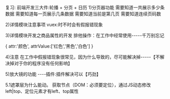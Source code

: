 复习:
前端开发三大件:轮播 + 分页 + 日历
1)分页器功能
需要知道一共展示多少条数据
需要知道每一页展示几条数据
需要知道当前是第几页
需要知道连续页码数

2)详情模块注意事项
vuex:时不时会有假报错现象


3)详情模块开发之商品属性的开发
排他操作：在工作中经常使用-----千万别忘记

{
    attr:'颜色',
    attrValue:['红色','黑色','白色']
}



4)注意
在工作中假报错现象很常见，因为什么导致的，尽可能解决掉-----【不解决掉对于你的程序没有任何影响】





5)放大镜的功能
----插件:插件解决可以【巧劲】

5.1遮罩层为什么能动。
获取节点（DOM：必须要定位），通过JS动态修改left|top、定位元素才有left、top属性



